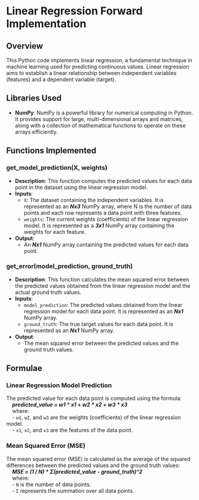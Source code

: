 # Linear Regression Forward Implementation

## Overview
This Python code implements linear regression, a fundamental technique in machine learning used for predicting continuous values. Linear regression aims to establish a linear relationship between independent variables (features) and a dependent variable (target).

## Libraries Used
- **NumPy**: NumPy is a powerful library for numerical computing in Python. It provides support for large, multi-dimensional arrays and matrices, along with a collection of mathematical functions to operate on these arrays efficiently.

## Functions Implemented

### get_model_prediction(X, weights)
- **Description**: This function computes the predicted values for each data point in the dataset using the linear regression model.
- **Inputs**:
  - `X`: The dataset containing the independent variables. It is represented as an **_Nx3_** NumPy array, where N is the number of data points and each row represents a data point with three features.
  - `weights`: The current weights (coefficients) of the linear regression model. It is represented as a **_3x1_** NumPy array containing the weights for each feature.
- **Output**: 
  - An **_Nx1_** NumPy array containing the predicted values for each data point.

### get_error(model_prediction, ground_truth)
- **Description**: This function calculates the mean squared error between the predicted values obtained from the linear regression model and the actual ground truth values.
- **Inputs**:
  - `model_prediction`: The predicted values obtained from the linear regression model for each data point. It is represented as an **_Nx1_** NumPy array.
  - `ground_truth`: The true target values for each data point. It is represented as an **_Nx1_** NumPy array.
- **Output**:
  - The mean squared error between the predicted values and the ground truth values.

## Formulae
### Linear Regression Model Prediction
The predicted value for each data point is computed using the formula:<br>
&nbsp;&nbsp;&nbsp;&nbsp;**_predicted_value = w1 * x1 + w2 * x2 + w3 * x3_**<br>
&nbsp;&nbsp;&nbsp;&nbsp;where:<br>
&nbsp;&nbsp;&nbsp;&nbsp;- `w1`, `w2`, and `w3` are the weights (coefficients) of the linear regression model.<br>
&nbsp;&nbsp;&nbsp;&nbsp;- `x1`, `x2`, and `x3` are the features of the data point.

### Mean Squared Error (MSE)
The mean squared error (MSE) is calculated as the average of the squared differences between the predicted values and the ground truth values:<br>
&nbsp;&nbsp;&nbsp;&nbsp;**_MSE = (1 / N) * Σ(predicted_value - ground_truth)^2_**<br>
&nbsp;&nbsp;&nbsp;&nbsp;where:<br>
&nbsp;&nbsp;&nbsp;&nbsp;- `N` is the number of data points.<br>
&nbsp;&nbsp;&nbsp;&nbsp;- `Σ` represents the summation over all data points.
